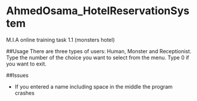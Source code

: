 # AhmedOsama_HotelReservationSystem
M.I.A online training task 1.1 (monsters hotel)

##Usage
There are three types of users: Human, Monster and Receptionist.
Type the number of the choice you want to select from the menu. Type 0 if you want to exit.

##Issues
- If you entered a name including space in the middle the program crashes
